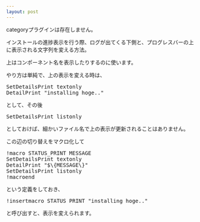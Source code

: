 ```yaml
---
layout: post
---
```

<p><span class="error">categoryプラグインは存在しません。</span></p>
<p>インストールの進捗表示を行う際、ログが出てくる下側と、プログレスバーの上に表示される文字列を変える方法。</p>
<p>上はコンポーネント名を表示したりするのに使います。</p>
<p>やり方は単純で、上の表示を変える時は、</p>
<pre>SetDetailsPrint textonly
DetailPrint &quot;installing hoge..&quot;
</pre>
<p>として、その後</p>
<pre>SetDetailsPrint listonly
</pre>
<p>としておけば、細かいファイル名で上の表示が更新されることはありません。</p>
<p>この辺の切り替えをマクロ化して</p>
<pre>!macro STATUS_PRINT MESSAGE
SetDetailsPrint textonly
DetailPrint &quot;$\{MESSAGE\}&quot;
SetDetailsPrint listonly
!macroend
</pre>
<p>という定義をしておき、</p>
<pre>!insertmacro STATUS_PRINT &quot;installing hoge..&quot;
</pre>
<p>と呼び出すと、表示を変えられます。</p>
